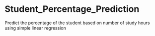 # Student_Percentage_Prediction
Predict the percentage of the student based on number of study hours using simple linear regression
